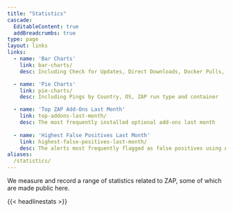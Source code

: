 ```yaml
---
title: "Statistics"
cascade:
  EditableContent: true
  addBreadcrumbs: true
type: page
layout: links
links:
  - name: 'Bar Charts'
    link: bar-charts/
    desc: Including Check for Updates, Direct Downloads, Docker Pulls, and User Group Posts

  - name: 'Pie Charts'
    link: pie-charts/
    desc: Including Pings by Country, OS, ZAP run type and container

  - name: 'Top ZAP Add-Ons Last Month'
    link: top-addons-last-month/
    desc: The most frequently installed optional add-ons last month
  
  - name: 'Highest False Positives Last Month'
    link: highest-false-positives-last-month/
    desc: The alerts most frequently flagged as false positives using Alert Filters last month
aliases:
  /statistics/
---
```


We measure and record a range of statistics related to ZAP, some of which are made public here.

{{< headlinestats >}}

